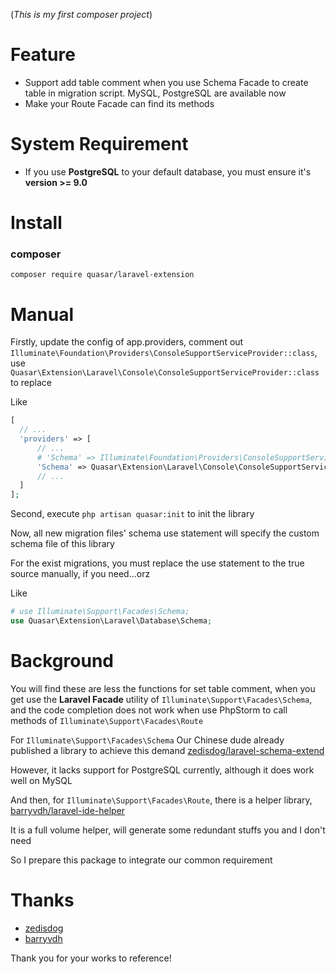 (*This is my first composer project*)

# Feature

* Support add table comment when you use Schema Facade to create table in migration script. MySQL, PostgreSQL are available now
* Make your Route Facade can find its methods

# System Requirement

* If you use **PostgreSQL** to your default database, you must ensure it's **version >= 9.0**

# Install

### composer

`composer require quasar/laravel-extension`

# Manual

Firstly, update the config of app.providers, comment out `Illuminate\Foundation\Providers\ConsoleSupportServiceProvider::class`, use `Quasar\Extension\Laravel\Console\ConsoleSupportServiceProvider::class` to replace

Like
```PHP
[
  // ...
  'providers' => [
      // ...
      # 'Schema' => Illuminate\Foundation\Providers\ConsoleSupportServiceProvider::class,
      'Schema' => Quasar\Extension\Laravel\Console\ConsoleSupportServiceProvider::class,
      // ...
  ]
];
```

Second, execute `php artisan quasar:init` to init the library

Now, all new migration files' schema use statement will specify the custom schema file of this library

For the exist migrations, you must replace the use statement to the true source manually, if you need...orz

Like

```php
# use Illuminate\Support\Facades\Schema;
use Quasar\Extension\Laravel\Database\Schema;
```



# Background

You will find these are less the functions for set table comment, when you get use the **Laravel Facade** utility of `Illuminate\Support\Facades\Schema`, and the code completion does not work when use PhpStorm to call methods of `Illuminate\Support\Facades\Route` 

For `Illuminate\Support\Facades\Schema` Our Chinese dude already published a library to achieve this demand [zedisdog/laravel-schema-extend](https://github.com/zedisdog/laravel-schema-extend)

However, it lacks support for PostgreSQL currently, although it does work well on MySQL

And then, for `Illuminate\Support\Facades\Route`, there is a helper library, [barryvdh/laravel-ide-helper](https://github.com/barryvdh/laravel-ide-helper)

It is a full volume helper, will generate some redundant stuffs you and I don't need  

So I prepare this package to integrate our common requirement

# Thanks

* [zedisdog](https://github.com/zedisdog)
* [barryvdh](https://github.com/barryvdh)

Thank you for your works to reference!
